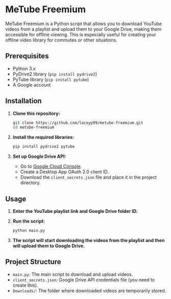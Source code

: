 # MeTube Freemium

MeTube Freemium is a Python script that allows you to download YouTube videos from a playlist and upload them to your Google Drive, making them accessible for offline viewing. This is especially useful for creating your offline video library for commutes or other situations.

## Prerequisites

- Python 3.x
- PyDrive2 library (`pip install pydrive2`)
- PyTube library (`pip install pytube`)
- A Google account

## Installation

1. **Clone this repository:**

    ```bash
    git clone https://github.com/laceyp99/metube-freemium.git
    cd metube-freemium
    ```

2. **Install the required libraries:**

    ```bash
    pip install pydrive2 pytube
    ```

3. **Set up Google Drive API:**

    - Go to [Google Cloud Console](https://console.cloud.google.com/).
    - Create a Desktop App OAuth 2.0 client ID.
    - Download the `client_secrets.json` file and place it in the project directory.

## Usage

1. **Enter the YouTube playlist link and Google Drive folder ID.**
   
2. **Run the script:**

    ```bash
    python main.py
    ```

3. **The script will start downloading the videos from the playlist and then will upload them to Google Drive.**

## Project Structure

- `main.py`: The main script to download and upload videos.
- `client_secrets.json`: Google Drive API credentials file (you need to create this).
- `Downloads/`: The folder where downloaded videos are temporarily stored.
